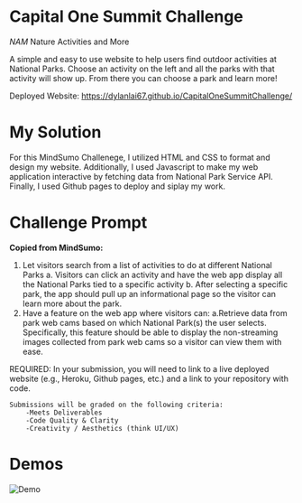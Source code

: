 # Capital One Summit Challenge
*NAM* Nature Activities and More

A simple and easy to use website to help users find outdoor activities at National Parks. Choose an activity on the left and all the parks with that activity will show up. From there you can choose a park and learn more!

Deployed Website: https://dylanlai67.github.io/CapitalOneSummitChallenge/

# My Solution
For this MindSumo Challenege, I utilized HTML and CSS to format and design my website. Additionally, I used Javascript to make my web application interactive by fetching data from National Park Service API. Finally, I used Github pages to deploy and siplay my work.

# Challenge Prompt
**Copied from MindSumo:** 
1. Let visitors search from a list of activities to do at different National Parks
    a. Visitors can click an activity and have the web app display all the National Parks tied to a specific activity
    b. After selecting a specific park, the app should pull up an informational page so the visitor can learn more about the park.
2. Have a feature on the web app where visitors can: 
    a.Retrieve data from park web cams based on which National Park(s) the user selects. Specifically, this feature should be able to display the non-streaming images collected from park web cams so a visitor can view them with ease.

REQUIRED: In your submission, you will need to link to a live deployed website (e.g., Heroku, Github pages, etc.) and a link to your repository with code.

    Submissions will be graded on the following criteria:
        -Meets Deliverables
        -Code Quality & Clarity
        -Creativity / Aesthetics (think UI/UX)

# Demos
![Demo](pictures/Animation.gif)

